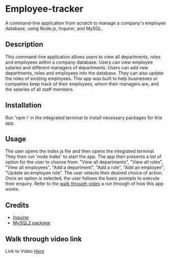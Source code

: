 # Employee-tracker
A command-line application from scratch to manage a company's employee database, using Node.js, Inquirer, and MySQL.

## Description
This command-line application allows users to view all departments, roles and employees within a company database. Users can view employee salaries and different managers of departments. Users can add new departments, roles and employees into the database. They can also update the roles of existing employees. 
This app was built to help businesses or companies keep track of their employees, whom their managers are, and the salaries of all staff members. 

## Installation
Run 'npm i' in the integrated terminal to install necessary packages for this app. 

## Usage
The user opens the index.js file and then opens the integrated terminal. They then run 'node index' to start the app. The app then presents a list of option for the user to choose from: "View all departments", "View all roles", "View all employees", "Add a department", "Add a role", "Add an employee", "Update an employee role". The user selects their desired choice of action. Once an option is selected, the user follows the basic prompts to execute their enquiry. Refer to the [walk through video](https://drive.google.com/file/d/19fVSwUzMoR2pKgMzXyoUDqkQq9plwQm0/viewx) a run through of how this app works.

## Credits
* [Inquirer](https://www.npmjs.com/package/inquirer/v/8.2.4) <br>
* [MySQL2 package](https://www.npmjs.com/package/mysql2)

## Walk through video link
Link to Video [Here](https://drive.google.com/file/d/19fVSwUzMoR2pKgMzXyoUDqkQq9plwQm0/viewx)
